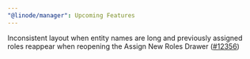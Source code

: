 ```yaml
---
"@linode/manager": Upcoming Features
---
```


Inconsistent layout when entity names are long and previously assigned roles reappear when reopening the Assign New Roles Drawer ([#12356](https://github.com/linode/manager/pull/12356))
